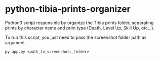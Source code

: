 # python-tibia-prints-organizer
Python3 script responsible by organize the Tibia prints folder, separating prints by character name and print type (Death, Level Up, Skill Up, etc...).


To run this script, you just need to pass the screenshot folder path as argument

<code>py app.py <path_to_screenshots_folder> </code>